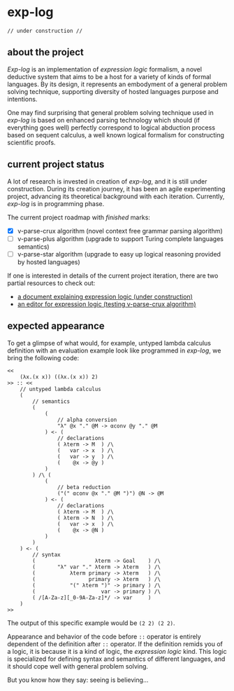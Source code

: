 # exp-log

    // under construction //

## about the project

*Exp-log* is an implementation of *expression logic* formalism, a novel deductive system that aims to be a host for a variety of kinds of formal languages. By its design, it represents an embodyment of a general problem solving technique, supporting diversity of hosted languages purpose and intentions.

One may find surprising that general problem solving technique used in *exp-log* is based on enhanced parsing technology which should (if everything goes well) perfectly correspond to logical abduction process based on sequent calculus, a well known logical formalism for constructing scientific proofs.

## current project status

A lot of research is invested in creation of *exp-log*, and it is still under construction. During its creation journey, it has been an agile experimenting project, advancing its theoretical background with each iteration. Currently, *exp-log* is in programming phase.

The current project roadmap with *finished* marks:

- [x] v-parse-crux algorithm (novel context free grammar parsing algorithm)
- [ ] v-parse-plus algorithm (upgrade to support Turing complete languages semantics)
- [ ] v-parse-star algorithm (upgrade to easy up logical reasoning provided by hosted languages)

If one is interested in details of the current project iteration, there are two partial resources to check out:

- [a document explaining expression logic (under construction)](docs/introduction.md)
- [an editor for expression logic (testing v-parse-crux algorithm)](https://contrast-zone.github.io/exp-log/test)

## expected appearance

To get a glimpse of what would, for example, untyped lambda calculus definition with an evaluation example look like programmed in *exp-log*, we bring the following code:

    <<
        (λx.(x x)) ((λx.(x x)) 2)
    >> :: <<
        // untyped lambda calculus
        (
            // semantics
            (
                (
                    // alpha conversion
                    "λ" @x "." @M -> αconv @y "." @M
                ) <- (
                    // declarations
                    ( λterm -> M  ) /\
                    (   var -> x  ) /\
                    (   var -> y  ) /\
                    (    @x -> @y )
                )
            ) /\ (
                (
                    // beta reduction
                    ("(" αconv @x "." @M ")") @N -> @M
                ) <- (
                    // declarations
                    ( λterm -> M  ) /\
                    ( λterm -> N  ) /\
                    (   var -> x  ) /\
                    (    @x -> @N )
                )
            )
        ) <- (
            // syntax
            (                   λterm -> Goal    ) /\
            (       "λ" var "." λterm -> λterm   ) /\
            (           λterm primary -> λterm   ) /\
            (                 primary -> λterm   ) /\
            (           "(" λterm ")" -> primary ) /\
            (                     var -> primary ) /\
            ( /[A-Za-z][_0-9A-Za-z]*/ -> var     )
        )
    >>

The output of this specific example would be `(2 2) (2 2)`.

Appearance and behavior of the code before `::` operator is entirely dependent of the definition after `::` operator. If the definition remids you of a logic, it is because it is a kind of logic, the *expression logic* kind. This logic is specialized for defining syntax and semantics of different languages, and it should cope well with general problem solving.

But you know how they say: seeing is believing...
